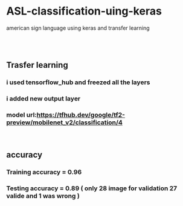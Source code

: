 # ASL-classification-uing-keras
american sign language using keras and transfer learning

<br>
<br>



## Trasfer learning
### i used tensorflow_hub and freezed all the layers 
### i added new output layer 
### model url:https://tfhub.dev/google/tf2-preview/mobilenet_v2/classification/4
<br>

## accuracy
### Training accuracy = 0.96
### Testing accuracy = 0.89 ( only 28 image for validation 27 valide and 1 was wrong )


